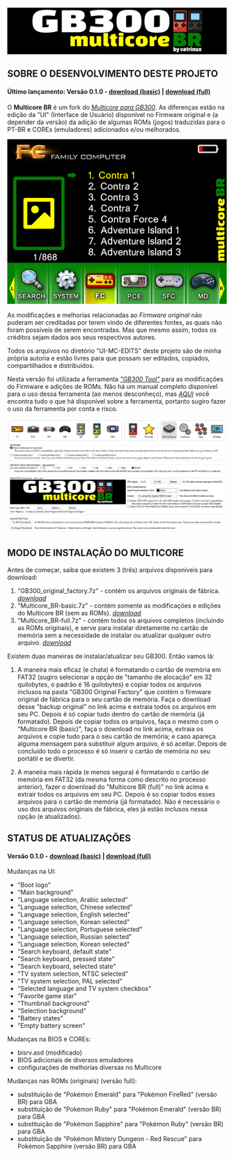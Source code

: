 <div align="center">

![MULTICORE BR](/screenshots/screen0.png)

</div>

## SOBRE O DESENVOLVIMENTO DESTE PROJETO

#### Último lançamento: Versão 0.1.0 - [download (basic)](https://archive.org/details/multicore-br-basic_gb300) | [download (full)](https://archive.org/details/multicore-br-full_gb300)

O **Multicore BR** é um fork do *[Multicore para GB300](https://github.com/tzubertowski/gb300_multicore)*. As diferenças estão na edição da "UI" (Interface de Usuário) disponível no Firmware original e (a depender da versão) da adição de algumas ROMs (jogos) traduzidas para o PT-BR e COREs (emuladores) adicionados e/ou melhorados.

<div align="center">

![UI-MC-EDITS](/screenshots/screen1.png)

</div>

As modificações e melhorias relacionadas ao *Firmware original* não puderam ser creditadas por terem vindo de diferentes fontes, as quais não foram possíveis de serem encontradas. Mas que mesmo assim, todos os créditos sejam dados aos seus respectivos autores.

Todos os arquivos no diretório "UI-MC-EDITS" deste projeto são de minha própria autoria e estão livres para que possam ser editados, copiados, compartilhados e distribuídos.

Nesta versão foi utilizada a ferramenta *["GB300 Tool"](https://github.com/nummacway/gb300tool)* para as modificações do Firmware e adições de ROMs. Não há um manual completo disponível para o uso dessa ferramenta (ao menos desconheço), mas *[AQUI](https://github.com/nummacway/gb300tool)* você encontra tudo o que há disponível sobre a ferramenta, portanto sugiro fazer o uso da ferramenta por conta e risco.

<div align="center">

![GB300TOOL](/screenshots/screen2.png)

</div>

## MODO DE INSTALAÇÃO DO MULTICORE

Antes de começar, saiba que existem 3 (três) arquivos disponíveis para download:
1. "GB300_original_factory.7z" - contém os arquivos originais de fábrica. *[download](https://archive.org/details/gb-300-original-factory)*
2. "Multicore_BR-basic.7z" - contém somente as modificações e edições do Multicore BR (sem as ROMs). *[download](https://archive.org/details/multicore-br-basic_gb300)*
3. "Multicore_BR-full.7z" - contém todos os arquivos completos (incluindo as ROMs originais), e serve para instalar diretamente no cartão de memória sem a necessidade de instalar ou atualizar qualquer outro arquivo. *[download](https://archive.org/details/multicore-br-full_gb300)*

Existem duas maneiras de instalar/atualizar seu GB300. Então vamos lá:

1. A maneira mais eficaz (e chata) é formatando o cartão de memória em FAT32 (sugiro selecionar a opção de "tamanho de alocação" em 32 quilobytes, o padrão é 16 quilobytes) e copiar todos os arquivos inclusos na pasta "GB300 Original Factory" que contém o firmware original de fábrica para o seu cartão de memória. Faça o download desse "backup original" no link acima e extraia todos os arquivos em seu PC. Depois é só copiar tudo dentro do cartão de memória (já formatado). Depois de copiar todos os arquivos, faça o mesmo com o "Multicore BR (basic)", faça o download no link acima, extraia os arquivos e copie tudo para o seu cartão de memória; e caso apareça alguma mensagem para substituir algum arquivo, é só aceitar. Depois de concluído todo o processo é só inserir o cartão de memória no seu portátil e se divertir.

2. A maneira mais rápida (e menos segura) é formatando o cartão de memória em FAT32 (da mesma forma como descrito no processo anterior), fazer o download do "Multicore BR (full)" no link acima e extrair todos os arquivos em seu PC. Depois é so copiar todos esses arquivos para o cartão de memória (já formatado). Não é necessário o uso dos arquivos originais de fábrica, eles já estão inclusos nessa opção (e atualizados).

## STATUS DE ATUALIZAÇÕES

#### Versão 0.1.0 - [download (basic)](https://archive.org/details/multicore-br-basic_gb300) | [download (full)](https://archive.org/details/multicore-br-full_gb300)

Mudanças na UI:
- "Boot logo"
- "Main background"
- "Language selection, Arabic selected"
- "Language selection, Chinese selected"
- "Language selection, English selected"
- "Language selection, Korean selected"
- "Language selection, Portuguese selected"
- "Language selection, Russian selected"
- "Language selection, Korean selected"
- "Search keyboard, default state"
- "Search keyboard, pressed state"
- "Search keyboard, selected state"
- "TV system selection, NTSC selected"
- "TV system selection, PAL selected"
- "Selected language and TV system checkbox"
- "Favorite game star"
- "Thumbnail background"
- "Selection background"
- "Battery states"
- "Empty battery screen"

Mudanças na BIOS e COREs:
- bisrv.asd (modificado)
- BIOS adicionais de diversos emuladores
- configurações de melhorias diversas no Multicore

Mudanças nas ROMs (originais) (versão full):
- substituição de "Pokémon Emerald" para "Pokémon FireRed" (versão BR) para GBA
- substituição de "Pokémon Ruby" para "Pokémon Emerald" (versão BR) para GBA
- substituição de "Pokémon Sapphire" para "Pokémon Ruby" (versão BR) para GBA
- substituição de "Pokémon Mistery Dungeon - Red Rescue" para Pokémon Sapphire (versão BR) para GBA


